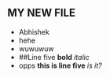 ## MY NEW FILE
- Abhishek
- hehe
- wuwuwuw
- ##Line five **bold** *italic*
- opps **this is line five** *is it?*
